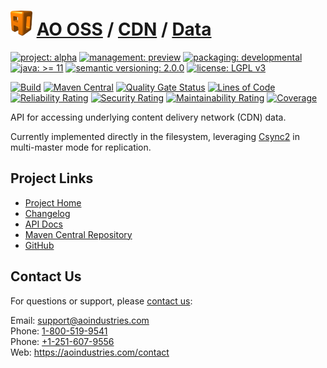 # [<img src="ao-logo.png" alt="AO Logo" width="35" height="40">](https://github.com/ao-apps) [AO OSS](https://github.com/ao-apps/ao-oss) / [CDN](https://github.com/ao-apps/ao-cdn) / [Data](https://github.com/ao-apps/ao-cdn-data)

[![project: alpha](https://oss.aoapps.com/ao-badges/project-alpha.svg)](https://aoindustries.com/life-cycle#project-alpha)
[![management: preview](https://oss.aoapps.com/ao-badges/management-preview.svg)](https://aoindustries.com/life-cycle#management-preview)
[![packaging: developmental](https://oss.aoapps.com/ao-badges/packaging-developmental.svg)](https://aoindustries.com/life-cycle#packaging-developmental)  
[![java: &gt;= 11](https://oss.aoapps.com/ao-badges/java-11.svg)](https://docs.oracle.com/en/java/javase/11/)
[![semantic versioning: 2.0.0](https://oss.aoapps.com/ao-badges/semver-2.0.0.svg)](http://semver.org/spec/v2.0.0.html)
[![license: LGPL v3](https://oss.aoapps.com/ao-badges/license-lgpl-3.0.svg)](https://www.gnu.org/licenses/lgpl-3.0)

[![Build](https://github.com/ao-apps/ao-cdn-data/workflows/Build/badge.svg?branch=master)](https://github.com/ao-apps/ao-cdn-data/actions?query=workflow%3ABuild)
[![Maven Central](https://maven-badges.herokuapp.com/maven-central/com.aoapps/ao-cdn-data/badge.svg)](https://maven-badges.herokuapp.com/maven-central/com.aoapps/ao-cdn-data)
[![Quality Gate Status](https://sonarcloud.io/api/project_badges/measure?branch=master&project=com.aoapps%3Aao-cdn-data&metric=alert_status)](https://sonarcloud.io/dashboard?branch=master&id=com.aoapps%3Aao-cdn-data)
[![Lines of Code](https://sonarcloud.io/api/project_badges/measure?branch=master&project=com.aoapps%3Aao-cdn-data&metric=ncloc)](https://sonarcloud.io/component_measures?branch=master&id=com.aoapps%3Aao-cdn-data&metric=ncloc)  
[![Reliability Rating](https://sonarcloud.io/api/project_badges/measure?branch=master&project=com.aoapps%3Aao-cdn-data&metric=reliability_rating)](https://sonarcloud.io/component_measures?branch=master&id=com.aoapps%3Aao-cdn-data&metric=Reliability)
[![Security Rating](https://sonarcloud.io/api/project_badges/measure?branch=master&project=com.aoapps%3Aao-cdn-data&metric=security_rating)](https://sonarcloud.io/component_measures?branch=master&id=com.aoapps%3Aao-cdn-data&metric=Security)
[![Maintainability Rating](https://sonarcloud.io/api/project_badges/measure?branch=master&project=com.aoapps%3Aao-cdn-data&metric=sqale_rating)](https://sonarcloud.io/component_measures?branch=master&id=com.aoapps%3Aao-cdn-data&metric=Maintainability)
[![Coverage](https://sonarcloud.io/api/project_badges/measure?branch=master&project=com.aoapps%3Aao-cdn-data&metric=coverage)](https://sonarcloud.io/component_measures?branch=master&id=com.aoapps%3Aao-cdn-data&metric=Coverage)

API for accessing underlying content delivery network (CDN) data.

Currently implemented directly in the filesystem, leveraging [Csync2](https://github.com/LINBIT/csync2)
in multi-master mode for replication.

## Project Links
* [Project Home](https://oss.aoapps.com/cdn/data/)
* [Changelog](https://oss.aoapps.com/cdn/data/changelog)
* [API Docs](https://oss.aoapps.com/cdn/data/apidocs/)
* [Maven Central Repository](https://central.sonatype.com/artifact/com.aoapps/ao-cdn-data)
* [GitHub](https://github.com/ao-apps/ao-cdn-data)

## Contact Us
For questions or support, please [contact us](https://aoindustries.com/contact):

Email: [support@aoindustries.com](mailto:support@aoindustries.com)  
Phone: [1-800-519-9541](tel:1-800-519-9541)  
Phone: [+1-251-607-9556](tel:+1-251-607-9556)  
Web: https://aoindustries.com/contact

